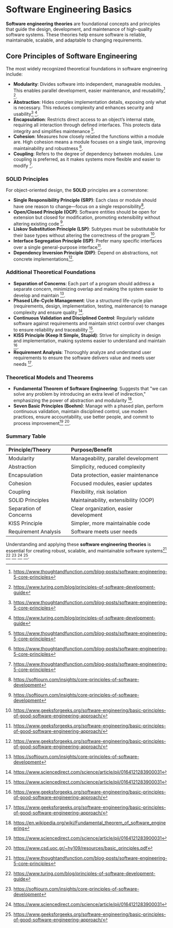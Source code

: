 # Software Engineering Basics

**Software engineering theories** are foundational concepts and principles that guide the design, development, and maintenance of high-quality software systems. These theories help ensure software is reliable, maintainable, scalable, and adaptable to changing requirements.

## Core Principles of Software Engineering

The most widely recognized theoretical foundations in software engineering include:

- **Modularity**: Divides software into independent, manageable modules. This enables parallel development, easier maintenance, and reusability[^1] [^2].
- **Abstraction**: Hides complex implementation details, exposing only what is necessary. This reduces complexity and enhances security and usability[^1] [^2].
- **Encapsulation**: Restricts direct access to an object’s internal state, requiring all interaction through defined interfaces. This protects data integrity and simplifies maintenance [^1].
- **Cohesion**: Measures how closely related the functions within a module are. High cohesion means a module focuses on a single task, improving maintainability and robustness [^1].
- **Coupling**: Refers to the degree of dependency between modules. Low coupling is preferred, as it makes systems more flexible and easier to modify [^1].

### SOLID Principles

For object-oriented design, the **SOLID** principles are a cornerstone:

- **Single Responsibility Principle (SRP)**: Each class or module should have one reason to change—focus on a single responsibility[^3].
- **Open/Closed Principle (OCP)**: Software entities should be open for extension but closed for modification, promoting extensibility without altering existing code [^3].
- **Liskov Substitution Principle (LSP)**: Subtypes must be substitutable for their base types without altering the correctness of the program [^5].
- **Interface Segregation Principle (ISP)**: Prefer many specific interfaces over a single general-purpose interface[^5].
- **Dependency Inversion Principle (DIP)**: Depend on abstractions, not concrete implementations[^5].

### Additional Theoretical Foundations

- **Separation of Concerns**: Each part of a program should address a separate concern, minimizing overlap and making the system easier to develop and maintain [^3].
- **Phased Life-Cycle Management**: Use a structured life-cycle plan (requirements, design, implementation, testing, maintenance) to manage complexity and ensure quality [^4].
- **Continuous Validation and Disciplined Control**: Regularly validate software against requirements and maintain strict control over changes to ensure reliability and traceability [^4].
- **KISS Principle (Keep It Simple, Stupid)**: Strive for simplicity in design and implementation, making systems easier to understand and maintain [^5].
- **Requirement Analysis**: Thoroughly analyze and understand user requirements to ensure the software delivers value and meets user needs [^5].

### Theoretical Models and Theorems

- **Fundamental Theorem of Software Engineering**: Suggests that "we can solve any problem by introducing an extra level of indirection," emphasizing the power of abstraction and modularity [^6].
- **Seven Basic Principles (Boehm)**: Manage with a phased plan, perform continuous validation, maintain disciplined control, use modern practices, ensure accountability, use better people, and commit to process improvement[^4] [^7].

### Summary Table

| Principle/Theory       | Purpose/Benefit                        |
| :--------------------- | :------------------------------------- |
| Modularity             | Manageability, parallel development    |
| Abstraction            | Simplicity, reduced complexity         |
| Encapsulation          | Data protection, easier maintenance    |
| Cohesion               | Focused modules, easier updates        |
| Coupling               | Flexibility, risk isolation            |
| SOLID Principles       | Maintainability, extensibility (OOP)   |
| Separation of Concerns | Clear organization, easier development |
| KISS Principle         | Simpler, more maintainable code        |
| Requirement Analysis   | Software meets user needs              |

Understanding and applying these **software engineering theories** is essential for creating robust, scalable, and maintainable software systems[^1] [^2] [^3] [^4] [^5].

[^1]: https://www.thoughtandfunction.com/blog-posts/software-engineering-5-core-principles
[^2]: https://www.turing.com/blog/principles-of-software-development-guide
[^3]: https://softjourn.com/insights/core-principles-of-software-development
[^4]: https://www.sciencedirect.com/science/article/pii/0164121283900031
[^5]: https://www.geeksforgeeks.org/software-engineering/basic-principles-of-good-software-engineering-approach/
[^6]: https://en.wikipedia.org/wiki/Fundamental_theorem_of_software_engineering
[^7]: https://www.csd.uoc.gr/~hy109/resources/basic_principles.pdf
[^8]: https://www.reddit.com/r/softwarearchitecture/comments/18egt01/principles_of_software_engineering/
[^9]: https://static.aminer.org/pdf/PDF/000/305/252/principles_standards_and_tools_for_model_engineering.pdf
